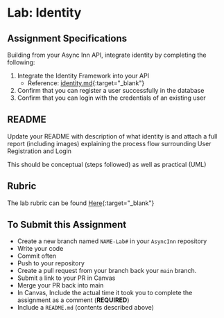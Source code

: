 # Lab: Identity

## Assignment Specifications

Building from your Async Inn API, integrate identity by completing the following:

1. Integrate the Identity Framework into your API
   - Reference: [identity.md](../resources/identity.md){:target="_blank"}
1. Confirm that you can register a user successfully in the database
1. Confirm that you can login with the credentials of an existing user

## README

Update your README with description of what identity is and attach a full report (including images) explaining the process flow surrounding User Registration and Login

This should be conceptual (steps followed) as well as practical (UML)

## Rubric

The lab rubric can be found [Here](../../resources/rubric){:target="_blank"}

## To Submit this Assignment

- Create a new branch named `NAME-Lab#` in your `AsyncInn` repository
- Write your code
- Commit often
- Push to your repository
- Create a pull request from your branch back your `main` branch.
- Submit a link to your PR in Canvas
- Merge your PR back into main
- In Canvas, Include the actual time it took you to complete the assignment as a comment (**REQUIRED**)
- Include a `README.md` (contents described above)
